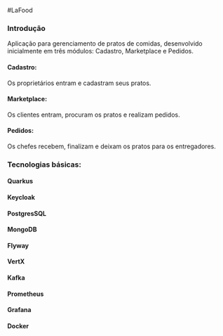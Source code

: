 #LaFood

### Introdução
Aplicação para gerenciamento de pratos de comidas, desenvolvido inicialmente em três módulos: Cadastro, Marketplace e Pedidos.

#### Cadastro:
Os proprietários entram e cadastram seus pratos.

#### Marketplace:
Os clientes entram, procuram os pratos e realizam pedidos.

#### Pedidos:
Os chefes recebem, finalizam e deixam os pratos para os entregadores.

### Tecnologias básicas:
#### Quarkus
#### Keycloak
#### PostgresSQL
#### MongoDB
#### Flyway
#### VertX
#### Kafka
#### Prometheus
#### Grafana
#### Docker
